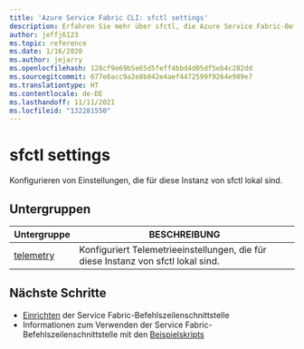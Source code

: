 ```yaml
---
title: 'Azure Service Fabric CLI: sfctl settings'
description: Erfahren Sie mehr über sfctl, die Azure Service Fabric-Befehlszeilenschnittstelle. Enthält eine Liste mit Befehlen zum Konfigurieren lokaler sfctl-Einstellungen.
author: jeffj6123
ms.topic: reference
ms.date: 1/16/2020
ms.author: jejarry
ms.openlocfilehash: 128cf9e69b5e65d5feff4bbd4d05df5eb4c282dd
ms.sourcegitcommit: 677e8acc9a2e8b842e4aef4472599f9264e989e7
ms.translationtype: HT
ms.contentlocale: de-DE
ms.lasthandoff: 11/11/2021
ms.locfileid: "132281550"
---
```

# <a name="sfctl-settings"></a>sfctl settings
Konfigurieren von Einstellungen, die für diese Instanz von sfctl lokal sind.

## <a name="subgroups"></a>Untergruppen
|Untergruppe|BESCHREIBUNG|
| --- | --- |
| [telemetry](service-fabric-sfctl-settings-telemetry.md) | Konfiguriert Telemetrieeinstellungen, die für diese Instanz von sfctl lokal sind. |


## <a name="next-steps"></a>Nächste Schritte
- [Einrichten](service-fabric-cli.md) der Service Fabric-Befehlszeilenschnittstelle
- Informationen zum Verwenden der Service Fabric-Befehlszeilenschnittstelle mit den [Beispielskripts](./scripts/sfctl-upgrade-application.md)
